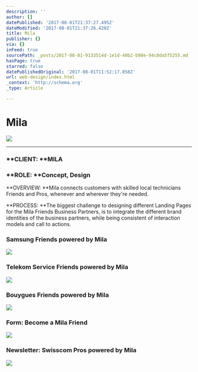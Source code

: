 ```yaml
---
description: ''
author: []
datePublished: '2017-08-01T21:37:27.495Z'
dateModified: '2017-08-01T21:37:26.420Z'
title: Mila
publisher: {}
via: {}
inFeed: true
sourcePath: _posts/2017-08-01-9133514d-1e1d-40b2-b98e-94c8da5f5255.md
hasPage: true
starred: false
datePublishedOriginal: '2017-08-01T11:52:17.058Z'
url: web-design/index.html
_context: 'http://schema.org'
_type: Article

---
```

# Mila
![](https://the-grid-user-content.s3-us-west-2.amazonaws.com/eb6c532d-7d20-4b09-bd2c-973c994c0252.jpg)

---

### **CLIENT: **MILA

### **ROLE: **Concept, Design

**OVERVIEW: **Mila connects customers with skilled local technicians Friends and Pros, whenever and wherever they're needed.

**PROCESS: **The biggest challenge to designing different Landing Pages for the Mila Friends Business Partners, is to integrate the different brand identities of the business partners, while being consistent of interaction models and call to actions.

### **Samsung** Friends powered by Mila
![](https://the-grid-user-content.s3-us-west-2.amazonaws.com/bad84a84-4e92-40d0-86c4-aa5e6fa48335.png)

### **Telekom** Service Friends powered by Mila
![](https://the-grid-user-content.s3-us-west-2.amazonaws.com/b3508b12-d18a-4b5c-adec-ac60736d876f.png)

### **Bouygues** Friends powered by Mila
![](https://the-grid-user-content.s3-us-west-2.amazonaws.com/d6bbb9d8-6f73-45a6-8612-32dd19991ab5.png)

### **Form**: Become a Mila Friend
![](https://the-grid-user-content.s3-us-west-2.amazonaws.com/07c4c733-45ad-458a-9616-5f8c6dd18449.png)

### **Newsletter:** Swisscom Pros powered by Mila
![](https://imgflo.herokuapp.com/graph/2b2431f8e7ba7b0/07bfcb55b5ad664fcc08c945d21ba240/croprotate.png?cropheight=4023&cropwidth=716&degrees=0&input=https%3A%2F%2Fthe-grid-user-content.s3-us-west-2.amazonaws.com%2F2f4080a0-7be4-4437-83cf-a85e1c779259.png&x=221&y=0)
